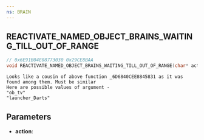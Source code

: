 ```yaml
---
ns: BRAIN
---
```

## REACTIVATE_NAMED_OBJECT_BRAINS_WAITING_TILL_OUT_OF_RANGE

```c
// 0x6E91B04E08773030 0x29CE8BAA
void REACTIVATE_NAMED_OBJECT_BRAINS_WAITING_TILL_OUT_OF_RANGE(char* action);
```

```
Looks like a cousin of above function _6D6840CEE8845831 as it was found among them. Must be similar  
Here are possible values of argument -   
"ob_tv"  
"launcher_Darts"  
```

## Parameters
* **action**: 

